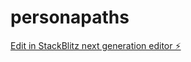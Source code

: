# personapaths

[Edit in StackBlitz next generation editor ⚡️](https://stackblitz.com/~/github.com/mohnishbahal/personapaths)